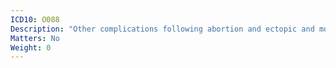```yaml
---
ICD10: O088
Description: "Other complications following abortion and ectopic and molar pregnancy"
Matters: No
Weight: 0
---
```


